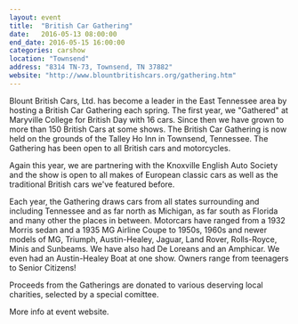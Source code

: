 ```yaml
---
layout: event
title:  "British Car Gathering"
date:   2016-05-13 08:00:00
end_date: 2016-05-15 16:00:00
categories: carshow
location: "Townsend"
address: "8314 TN-73, Townsend, TN 37882"
website: "http://www.blountbritishcars.org/gathering.htm"
---
```


Blount British Cars, Ltd. has become a leader in the East Tennessee area by hosting a British Car Gathering each spring. The first year, we "Gathered" at Maryville College for British Day with 16 cars. Since then we have grown to more than 150 British Cars at some shows. The British Car Gathering is now held on the grounds of the Talley Ho Inn in Townsend, Tennessee. The Gathering has been open to all British cars and motorcycles.

Again this year, we are partnering with the Knoxville English Auto Society and the show is open to all makes of European classic cars as well as the traditional British cars we've featured before.

Each year, the Gathering draws cars from all states surrounding and including Tennessee and as far north as Michigan, as far south as Florida and many other the places in between. Motorcars have ranged from a 1932 Morris sedan and a 1935 MG Airline Coupe to 1950s, 1960s and newer models of MG, Triumph, Austin-Healey, Jaguar, Land Rover, Rolls-Royce, Minis and Sunbeams. We have also had De Loreans and an Amphicar. We even had an Austin-Healey Boat at one show. Owners range from teenagers to Senior Citizens!

Proceeds from the Gatherings are donated to various deserving local charities, selected by a special comittee.

More info at event website.
